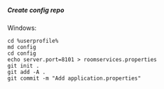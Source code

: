 ##### Create config repo

Windows:
```
cd %userprofile%
md config
cd config
echo server.port=8101 > roomservices.properties
git init .
git add -A .
git commit -m "Add application.properties"
```